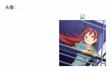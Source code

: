 头像：  
<center><img src="docs\assets\Head_Portrait.jpg" width="400" height=auto /></center>
<div align=center> <img src="..\assets\Head_Portrait.jpg" width=30%> </div> 